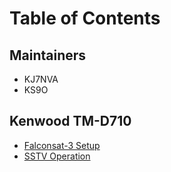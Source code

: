 # Table of Contents

## Maintainers
- KJ7NVA
- KS9O

## Kenwood TM-D710

- [Falconsat-3 Setup](tm_d710_falconsat_setup.md)
- [SSTV Operation](tm_d710_sstv.md)

